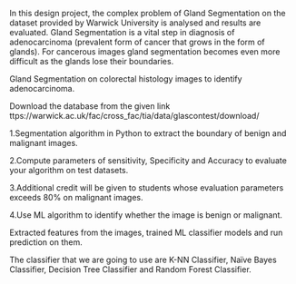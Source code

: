 In this design project, the complex problem of Gland Segmentation on the dataset provided by Warwick University is analysed and results are evaluated. Gland Segmentation is a vital step in diagnosis of adenocarcinoma (prevalent form of cancer that grows in the form of glands). For cancerous images gland segmentation becomes even more difficult as the glands lose their boundaries.


Gland Segmentation on colorectal histology images to identify adenocarcinoma.

Download the database from the given link
ttps://warwick.ac.uk/fac/cross_fac/tia/data/glascontest/download/

1.Segmentation algorithm in Python to extract the boundary of benign and malignant images.

2.Compute parameters of sensitivity, Specificity and Accuracy to evaluate your algorithm on test datasets.

3.Additional credit will be given to students whose evaluation parameters exceeds 80% on malignant images.

4.Use ML algorithm to identify whether the image is benign or malignant.



Extracted features from the images, trained ML classifier models and run prediction on them.

The classifier that we are going to use are K-NN Classifier, Naïve Bayes Classifier, Decision Tree Classifier and Random Forest Classifier.

